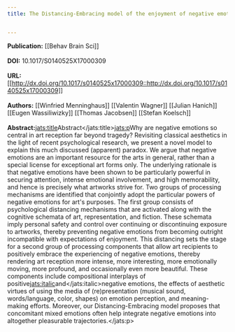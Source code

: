 ```yaml
---
title: The Distancing-Embracing model of the enjoyment of negative emotions in art reception


---
```


**Publication:** [[Behav Brain Sci]]<br><br>**DOI:** 10.1017/S0140525X17000309                                        
<br>**URL:**[[http://dx.doi.org/10.1017/s0140525x17000309::http://dx.doi.org/10.1017/s0140525x17000309]]<br><br>**Authors:** [[Winfried Menninghaus]] [[Valentin Wagner]] [[Julian Hanich]] [[Eugen Wassiliwizky]] [[Thomas Jacobsen]] [[Stefan Koelsch]] <br><br>**Abstract:**<jats:title>Abstract</jats:title><jats:p>Why are negative emotions so central in art reception far beyond tragedy? Revisiting classical aesthetics in the light of recent psychological research, we present a novel model to explain this much discussed (apparent) paradox. We argue that negative emotions are an important resource for the arts in general, rather than a special license for exceptional art forms only. The underlying rationale is that negative emotions have been shown to be particularly powerful in securing attention, intense emotional involvement, and high memorability, and hence is precisely what artworks strive for. Two groups of processing mechanisms are identified that conjointly adopt the particular powers of negative emotions for art's purposes. The first group consists of psychological distancing mechanisms that are activated along with the cognitive schemata of art, representation, and fiction. These schemata imply personal safety and control over continuing or discontinuing exposure to artworks, thereby preventing negative emotions from becoming outright incompatible with expectations of enjoyment. This distancing sets the stage for a second group of processing components that allow art recipients to positively embrace the experiencing of negative emotions, thereby rendering art reception more intense, more interesting, more emotionally moving, more profound, and occasionally even more beautiful. These components include compositional interplays of positive<jats:italic>and</jats:italic>negative emotions, the effects of aesthetic virtues of using the media of (re)presentation (musical sound, words/language, color, shapes) on emotion perception, and meaning-making efforts. Moreover, our Distancing-Embracing model proposes that concomitant mixed emotions often help integrate negative emotions into altogether pleasurable trajectories.</jats:p>

